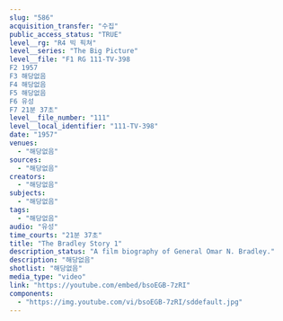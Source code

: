```yaml
---
slug: "586"
acquisition_transfer: "수집"
public_access_status: "TRUE"
level__rg: "R4 빅 픽쳐"
level__series: "The Big Picture"
level__file: "F1 RG 111-TV-398
F2 1957
F3 해당없음
F4 해당없음
F5 해당없음
F6 유성
F7 21분 37초"
level__file_number: "111"
level__local_identifier: "111-TV-398"
date: "1957"
venues: 
  - "해당없음"
sources: 
  - "해당없음"
creators: 
  - "해당없음"
subjects: 
  - "해당없음"
tags: 
  - "해당없음"
audio: "유성"
time_courts: "21분 37초"
title: "The Bradley Story 1"
description_status: "A film biography of General Omar N. Bradley."
description: "해당없음"
shotlist: "해당없음"
media_type: "video"
link: "https://youtube.com/embed/bsoEGB-7zRI"
components: 
  - "https://img.youtube.com/vi/bsoEGB-7zRI/sddefault.jpg"
---
```

